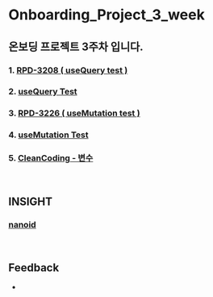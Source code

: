 # Onboarding_Project_3_week

## 온보딩 프로젝트 3주차 입니다.

### 1. [RPD-3208 ( useQuery test )](https://github.com/twinnylab/taras-web/pull/187)
### 2. [useQuery Test](https://github.com/yechanTW/Onboarding_Project/tree/main/ONBOARDING_PROJECT_3_WEEK/useQuery%20Test)
### 3. [RPD-3226 ( useMutation test )]()
### 4. [useMutation Test](https://github.com/yechanTW/Onboarding_Project/tree/main/ONBOARDING_PROJECT_3_WEEK/useMutation_Test)
### 5. [CleanCoding - 변수](https://github.com/yechanTW/CleanCoding)

</br>

## INSIGHT

### [nanoid](https://github.com/yechanTW/Onboarding_Project/tree/main/ONBOARDING_PROJECT_3_WEEK/nanoid)

</br>

## Feedback
- 
